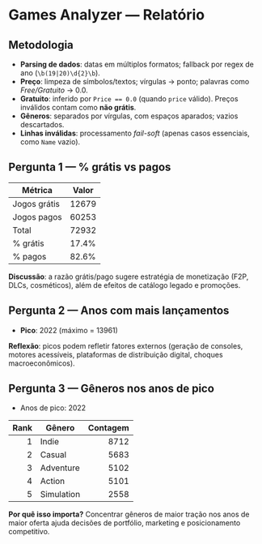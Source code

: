 # Games Analyzer — Relatório

## Metodologia
- **Parsing de dados**: datas em múltiplos formatos; fallback por regex de ano (`\b(19|20)\d{2}\b`).
- **Preço**: limpeza de símbolos/textos; vírgulas → ponto; palavras como *Free/Gratuito* → 0.0.
- **Gratuito**: inferido por `Price == 0.0` (quando `price` válido). Preços inválidos contam como **não grátis**.
- **Gêneros**: separados por vírgulas, com espaços aparados; vazios descartados.
- **Linhas inválidas**: processamento *fail-soft* (apenas casos essenciais, como `Name` vazio).

## Pergunta 1 — % grátis vs pagos

| Métrica | Valor |
|---|---|
| Jogos grátis | 12679 |
| Jogos pagos | 60253 |
| Total | 72932 |
| % grátis | 17.4% |
| % pagos | 82.6% |

**Discussão**: a razão grátis/pago sugere estratégia de monetização (F2P, DLCs, cosméticos),
além de efeitos de catálogo legado e promoções.

## Pergunta 2 — Anos com mais lançamentos

- **Pico**: 2022 (máximo = 13961)

**Reflexão**: picos podem refletir fatores externos (geração de consoles, motores acessíveis,
plataformas de distribuição digital, choques macroeconômicos).

## Pergunta 3 — Gêneros nos anos de pico

- Anos de pico: 2022

| Rank | Gênero | Contagem |
|---:|---|---:|
| 1 | Indie | 8712 |
| 2 | Casual | 5683 |
| 3 | Adventure | 5102 |
| 4 | Action | 5101 |
| 5 | Simulation | 2558 |

**Por quê isso importa?** Concentrar gêneros de maior tração nos anos de maior oferta ajuda
decisões de portfólio, marketing e posicionamento competitivo.
